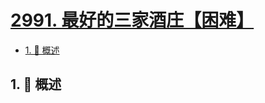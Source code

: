 # [2991. 最好的三家酒庄【困难】](https://github.com/Tdahuyou/TNotes.leetcode/tree/main/notes/2991.%20%E6%9C%80%E5%A5%BD%E7%9A%84%E4%B8%89%E5%AE%B6%E9%85%92%E5%BA%84%E3%80%90%E5%9B%B0%E9%9A%BE%E3%80%91)

<!-- region:toc -->

- [1. 📝 概述](#1--概述)

<!-- endregion:toc -->

## 1. 📝 概述
